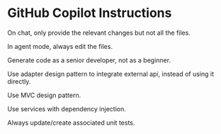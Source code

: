 # GitHub Copilot Instructions

On chat, only provide the relevant changes but not all the files.

In agent mode, always edit the files.

Generate code as a senior developer, not as a beginner.

Use adapter design pattern to integrate external api, instead of using it directly.

Use MVC design pattern.

Use services with dependency injection.

Always update/create associated unit tests.
